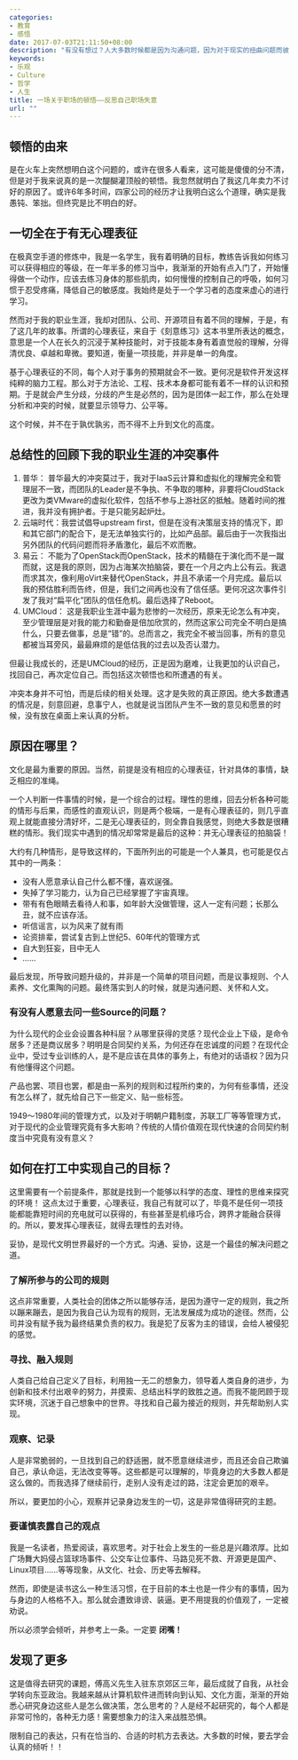 ```yaml
---
categories:
- 教育
- 感悟
date: 2017-07-03T21:11:50+08:00
description: "有没有想过？人大多数时候都是因为沟通问题，因为对于现实的扭曲问题而彼此伤害。最后的结局是失败，一个项目的失败、一个公司的失败、一个团队的毁灭。这中间究竟发生了什么？文化为什么是如此的难以解决？"
keywords:
- 乐观
- Culture
- 哲学
- 人生
title: 一场关于职场的顿悟——反思自己职场失意
url: ""
---
```


## 顿悟的由来

是在火车上突然想明白这个问题的，或许在很多人看来，这可能是傻傻的分不清，但是对于我来说真的是一次醍醐灌顶般的顿悟。我忽然就明白了我这几年卖力不讨好的原因了。或许6年多时间，四家公司的经历才让我明白这么个道理，确实是我愚钝、笨拙。但终究是比不明白的好。

## 一切全在于有无心理表征

在极真空手道的修炼中，我是一名学生，我有着明确的目标，教练告诉我如何练习可以获得相应的等级，在一年半多的修习当中，我渐渐的开始有点入门了，开始懂得做一个动作，应该去练习身体的那些肌肉，如何慢慢的控制自己的呼吸，如何习惯于忍受疼痛，降低自己的敏感度。我始终是处于一个学习者的态度来虚心的进行学习。

然而对于我的职业生涯，我却对团队、公司、开源项目有着不同的理解，于是，有了这几年的故事。所谓的心理表征，来自于《刻意练习》这本书里所表达的概念，意思是一个人在长久的沉浸于某种技能时，对于技能本身有着直觉般的理解，分得清优良、卓越和卑微。要知道，衡量一项技能，并非是单一的角度。

基于心理表征的不同，每个人对于事务的预期就会不一致。更何况是软件开发这样纯粹的脑力工程。那么对于方法论、工程、技术本身都可能有着不一样的认识和预期。于是就会产生分歧，分歧的产生是必然的，因为是团体一起工作，那么在处理分析和冲突的时候，就要显示领导力、公平等。

这个时候，并不在于孰优孰劣，而不得不上升到文化的高度。

## 总结性的回顾下我的职业生涯的冲突事件

1. 普华： 普华最大的冲突莫过于，我对于IaaS云计算和虚拟化的理解完全和管理层不一致，而团队的Leader是不争执、不争取的哪种，非要将CloudStack更改为类VMware的虚拟化软件，包括不参与上游社区的抵触。随着时间的推进，我并没有拥护者。于是只能另起炉灶。
2. 云端时代：我尝试倡导upstream first，但是在没有决策层支持的情况下，即和其它部门的配合下，是无法单独实行的，比如产品部。最后由于一次我指出另外团队的代码问题而将矛盾激化，最后不欢而散。
3. 易云： 不能为了OpenStack而OpenStack，技术的精髓在于演化而不是一蹴而就，这是我的原则，因为占海某次拍脑袋，要在一个月之内上公有云。我退而求其次，像利用oVirt来替代OpenStack，并且不承诺一个月完成。最后以我的预估胜利而告终，但是，我们之间再也没有了信任感。更何况这次事件引发了我对“扁平化”团队的信任危机。最后选择了Reboot。
4. UMCloud： 这是我职业生涯中最为悲惨的一次经历，原来无论怎么有冲突，至少管理层是对我的能力和勤奋是倍加欣赏的，然而这家公司完全不明白是搞什么，只要去做事，总是“错”的。总而言之，我完全不被当回事，所有的意见都被当耳旁风，最最麻烦的是低估我的过去以及否认潜力。

但最让我成长的，还是UMCloud的经历，正是因为磨难，让我更加的认识自己，找回自己，再次定位自己。而包括这次顿悟也和所遭遇的有关。

冲突本身并不可怕，而是后续的相关处理。这才是失败的真正原因。绝大多数遭遇的情况是，刻意回避，息事宁人，也就是说当团队产生不一致的意见和愿景的时候，没有放在桌面上来认真的分析。

## 原因在哪里？

文化是最为重要的原因。当然，前提是没有相应的心理表征，针对具体的事情，缺乏相应的准绳。

一个人判断一件事情的时候，是一个综合的过程。理性的思维，回去分析各种可能的情形与后果，而感性的直观认识，则是两个极端，一是有心理表征的，则几乎直观上就能直接分清好坏，二是无心理表征的，则全靠自我感觉，则绝大多数是很糟糕的情形。我们现实中遇到的情况却常常是最后的这种：并无心理表征的拍脑袋！

大约有几种情形，是导致这样的，下面所列出的可能是一个人兼具，也可能是仅占其中的一两条：

* 没有人愿意承认自己什么都不懂，喜欢逞强。
* 失掉了学习能力，认为自己已经掌握了宇宙真理。
* 带有有色眼睛去看待人和事，如年龄大没做管理，这人一定有问题；长那么丑，就不应该存活。
* 听信谣言，以为风来了就有雨
* 论资排辈，尝试复古到上世纪5、60年代的管理方式
* 自大到狂妄，目中无人
* ......

最后发现，所导致问题升级的，并非是一个简单的项目问题，而是议事规则、个人素养、文化熏陶的问题。最终落实到人的时候，就是沟通问题、关怀和人文。

### 有没有人愿意去问一些Source的问题？

为什么现代的企业会设置各种科层？从哪里获得的灵感？现代企业上下级，是命令居多？还是商议居多？明明是合同契约关系，为何还存在忠诚度的问题？在现代企业中，受过专业训练的人，是不是应该在具体的事务上，有绝对的话语权？因为只有他懂得这个问题。

产品也罢、项目也罢，都是由一系列的规则和过程所约束的，为何有些事情，还没有怎么样了，就先给自己下一些定义、贴一些标签。

1949～1980年间的管理方式，以及对于明朝户籍制度，苏联工厂等等管理方式，对于现代的企业管理究竟有多大影响？传统的人情价值观在现代快速的合同契约制度当中究竟有没有意义？

## 如何在打工中实现自己的目标？

这里需要有一个前提条件，那就是找到一个能够以科学的态度、理性的思维来探究的环境！ 这点太过于重要，心理表征，我自己有就可以了，毕竟不是任何一项技能都能靠短时间的充电就可以获得的，有些甚至是机缘巧合，跨界才能融合获得的。所以，要发挥心理表征，就得去理性的去对待。

妥协，是现代文明世界最好的一个方式。沟通、妥协，这是一个最佳的解决问题之道。

### 了解所参与的公司的规则

这点非常重要，人类社会的团体之所以能够存活，是因为遵守一定的规则，我之所以蹦来蹦去，是因为我自己认为现有的规则，无法发展成为成功的途径。然而，公司并没有赋予我为最终结果负责的权力。我是犯了反客为主的错误，会给人被侵犯的感觉。

### 寻找、融入规则

人类自己给自己定义了目标，利用独一无二的想象力，领导着人类自身的进步，为创新和技术付出艰辛的努力，并摸索、总结出科学的致胜之道。而我不能罔顾于现实环境，沉迷于自己想象中的世界。寻找和自己最为接近的规则，并先帮助别人实现。

### 观察、记录

人是非常脆弱的，一旦找到自己的舒适圈，就不愿意继续进步，而且还会自己欺骗自己，承认命运，无法改变等等。这些都是可以理解的，毕竟身边的大多数人都是这么做的。而我选择了继续前行，走别人没有走过的路，注定会更加的艰辛。

所以，要更加的小心，观察并记录身边发生的一切，这是非常值得研究的主题。

### 要谨慎表露自己的观点

我是一名读者，热爱阅读，喜欢思考。对于社会上发生的一些总是兴趣浓厚。比如广场舞大妈侵占篮球场事件、公交车让位事件、马路见死不救、开源更是国产、Linux项目......等等现象，从文化、社会、历史等去解释。

然而，即使是读书这么一种生活习惯，在于目前的本土也是一件少有的事情，因为与身边的人格格不入。那么就会遭致诽谤、装逼。更不用提我的价值观了，一定被劝说。

所以必须学会倾听，并参考上一条。一定要 **闭嘴！**

## 发现了更多

这是值得去研究的课题，傅高义先生入驻东京郊区三年，最后成就了自我，从社会学转向东亚政治。我越来越从计算机软件进而转向到认知、文化方面，渐渐的开始悉心研究身边这些人是怎么做决策，怎么思考的？人是经不起研究的，每个人都是非常可怜的，各种无力感！需要想象力的注入来战胜恐惧。

限制自己的表达，只有在恰当的、合适的时机方去表达。大多数的时候，要去学会认真的倾听！！
